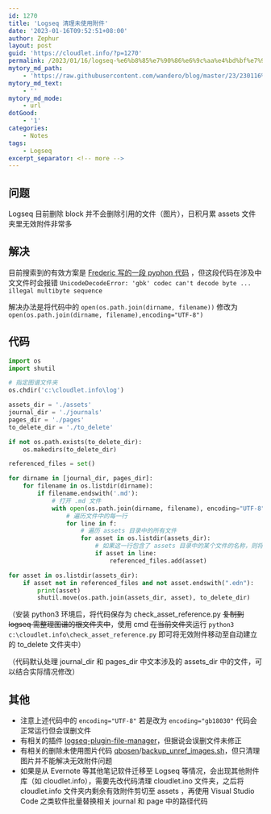 ```yaml
---
id: 1270
title: 'Logseq 清理未使用附件'
date: '2023-01-16T09:52:51+08:00'
author: Zephur
layout: post
guid: 'https://cloudlet.info/?p=1270'
permalink: /2023/01/16/logseq-%e6%b8%85%e7%90%86%e6%9c%aa%e4%bd%bf%e7%94%a8%e9%99%84%e4%bb%b6/
mytory_md_path:
    - 'https://raw.githubusercontent.com/wandero/blog/master/23/230116%20Logseq%20%E6%B8%85%E7%90%86%E6%9C%AA%E4%BD%BF%E7%94%A8%E9%99%84%E4%BB%B6.md'
mytory_md_text:
    - ''
mytory_md_mode:
    - url
dotGood:
    - '1'
categories:
    - Notes
tags:
    - Logseq
excerpt_separator: <!-- more -->
---
```


## 问题

Logseq 目前删除 block 并不会删除引用的文件（图片），日积月累 assets 文件夹里无效附件非常多


## 解决

目前搜索到的有效方案是 [Frederic 写的一段 pyphon 代码](https://an.admirable.pro/logseq-delete-unused-assets/) ，但这段代码在涉及中文文件时会报错 `UnicodeDecodeError: 'gbk' codec can't decode byte ... illegal multibyte sequence`

<!-- more -->

解决办法是将代码中的 `open(os.path.join(dirname, filename))` 修改为 `open(os.path.join(dirname, filename),encoding="UTF-8")`

## 代码

```python
import os
import shutil

# 指定图谱文件夹
os.chdir('c:\cloudlet.info\log')

assets_dir = './assets'
journal_dir = './journals'
pages_dir = './pages'
to_delete_dir = './to_delete'

if not os.path.exists(to_delete_dir):
    os.makedirs(to_delete_dir)

referenced_files = set()

for dirname in [journal_dir, pages_dir]:
    for filename in os.listdir(dirname):
        if filename.endswith('.md'):
            # 打开 .md 文件
            with open(os.path.join(dirname, filename), encoding="UTF-8") as f:
                # 遍历文件中的每一行
                for line in f:
                    # 遍历 assets 目录中的所有文件
                    for asset in os.listdir(assets_dir):
                        # 如果这一行包含了 assets 目录中的某个文件的名称，则将这个文件的名称加入到 referenced_files 集合中
                        if asset in line:
                            referenced_files.add(asset)

for asset in os.listdir(assets_dir):
    if asset not in referenced_files and not asset.endswith(".edn"):
        print(asset)
        shutil.move(os.path.join(assets_dir, asset), to_delete_dir)

```

（安装 python3 环境后，将代码保存为 check\_asset\_reference.py <del>复制到 logseq 需整理图谱的根文件夹中</del>，使用 cmd <del>在当前文件夹</del>运行 `python3 c:\cloudlet.info\check_asset_reference.py` 即可将无效附件移动至自动建立的 to\_delete 文件夹中）

（代码默认处理 journal\_dir 和 pages\_dir 中文本涉及的 assets\_dir 中的文件，可以结合实际情况修改）

## 其他

- 注意上述代码中的 `encoding="UTF-8"` 若是改为 `encoding="gb18030"` 代码会正常运行但会误删文件
- 有相关的插件 [logseq-plugin-file-manager](https://github.com/haydenull/logseq-plugin-file-manager)，但据说会误删文件未修正
- 有相关的删除未使用图片代码 [qbosen](https://gist.github.com/qbosen)/[backup\_unref\_images.sh](https://gist.github.com/qbosen/dd6d66255cd225e3daa7f3563737a01c)，但只清理图片并不能解决无效附件问题
- 如果是从 Evernote 等其他笔记软件迁移至 Logseq 等情况，会出现其他附件库（如 cloudlet.info），需要先改代码清理 cloudlet.ino 文件夹，之后将 cloudlet.info 文件夹内剩余有效附件剪切至 assets ，再使用 Visual Studio Code 之类软件批量替换相关 journal 和 page 中的路径代码
